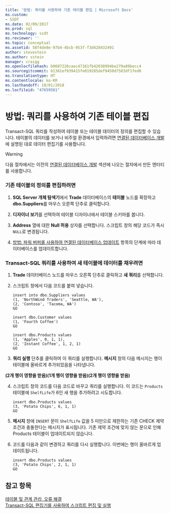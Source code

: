 ```yaml
---
title: '방법: 쿼리를 사용하여 기존 테이블 편집 | Microsoft Docs'
ms.custom:
- SSDT
ms.date: 02/09/2017
ms.prod: sql
ms.technology: ssdt
ms.reviewer: ''
ms.topic: conceptual
ms.assetid: 58f4de8e-97b4-4bcb-953f-f3d428432491
author: stevestein
ms.author: sstein
manager: craigg
ms.openlocfilehash: b9687226caec47161fb42038994be279a89becc4
ms.sourcegitcommit: 61381ef939415fe019285def9450d7583df1fed0
ms.translationtype: HT
ms.contentlocale: ko-KR
ms.lasthandoff: 10/01/2018
ms.locfileid: "47659581"
---
```

# <a name="how-to-edit-an-existing-table-using-queries"></a>방법: 쿼리를 사용하여 기존 테이블 편집
Transact\-SQL 쿼리를 작성하여 테이블 또는 테이블 데이터의 정의를 편집할 수 있습니다. 테이블의 데이터를 보거나 비주얼 환경에서 입력하려면 [연결된 데이터베이스 개발](../ssdt/connected-database-development.md)에 설명된 대로 데이터 편집기를 사용합니다.  
  
> [!WARNING]  
> 다음 절차에서는 이전의 [연결된 데이터베이스 개발](../ssdt/connected-database-development.md) 섹션에 나오는 절차에서 만든 엔터티를 사용합니다.  
  
### <a name="to-edit-the-definition-of-an-existing-table"></a>기존 테이블의 정의를 편집하려면  
  
1.  **SQL Server 개체 탐색기**에서 **Trade** 데이터베이스의 **테이블** 노드를 확장하고 **dbo.Suppliers**를 마우스 오른쪽 단추로 클릭합니다.  
  
2.  **디자이너 보기**를 선택하여 테이블 디자이너에서 테이블 스키마를 봅니다.  
  
3.  **Address** 열에 대한 **Null 허용** 상자를 선택합니다. 스크립트 창의 해당 코드가 즉시 `NULL`로 변경됩니다.  
  
4.  [방법: 파워 버퍼를 사용하여 연결된 데이터베이스 업데이트](../ssdt/how-to-update-a-connected-database-with-power-buffer.md) 항목의 단계에 따라 데이터베이스를 업데이트합니다.  
  
### <a name="to-populate-data-in-new-tables-using-a-transact-sql-query"></a>Transact\-SQL 쿼리를 사용하여 새 테이블에 데이터를 채우려면  
  
1.  **Trade** 데이터베이스 노드를 마우스 오른쪽 단추로 클릭하고 **새 쿼리**를 선택합니다.  
  
2.  스크립트 창에서 다음 코드를 붙여 넣습니다.  
  
    ```  
    insert into dbo.Suppliers values  
    (1, 'NorthWind Traders', 'Seattle, WA'),  
    (2, 'Contoso', 'Tacoma, WA')  
    GO  
  
    insert dbo.Customer values  
    (1, 'Fourth Coffee')  
    GO  
  
    insert dbo.Products values  
    (1, 'Apples', 0, 1, 1),  
    (2, 'Instant Coffee', 1, 2, 1)  
    GO  
    ```  
  
3.  **쿼리 실행** 단추를 클릭하여 이 쿼리를 실행합니다. **메시지** 창의 다음 메시지는 행이 테이블에 올바르게 추가되었음을 나타냅니다.  
  
**(2개 행이 영향을 받음)(1개 행이 영향을 받음)(2개 행이 영향을 받음)**  
  
4.  스크립트 창의 코드를 다음 코드로 바꾸고 쿼리를 실행합니다. 이 코드는 `Products` 테이블에 `ShelfLife`가 6인 새 행을 추가하려고 시도합니다.  
  
    ```  
    insert dbo.Products values  
    (3, 'Potato Chips', 6, 1, 1)  
    GO  
    ```  
  
5.  **메시지** 창에 `INSERT` 문이 `ShelfLife` 값을 5 미만으로 제한하는 기존 CHECK 제약 조건과 충돌한다는 메시지가 표시됩니다. 기존 제약 조건에 맞지 않는 문으로 인해 Products 테이블이 업데이트되지 않습니다.  
  
6.  코드를 다음과 같이 변경하고 쿼리를 다시 실행합니다. 이번에는 행이 올바르게 업데이트됩니다.  
  
    ```  
    insert dbo.Products values  
    (3, 'Potato Chips', 2, 1, 1)  
    GO  
    ```  
  
## <a name="see-also"></a>참고 항목  
[테이블 및 관계 관리, 오류 해결](../ssdt/manage-tables-relationships-and-fix-errors.md)  
[Transact-SQL 편집기를 사용하여 스크립트 편집 및 실행](../ssdt/use-transact-sql-editor-to-edit-and-execute-scripts.md)  
  
